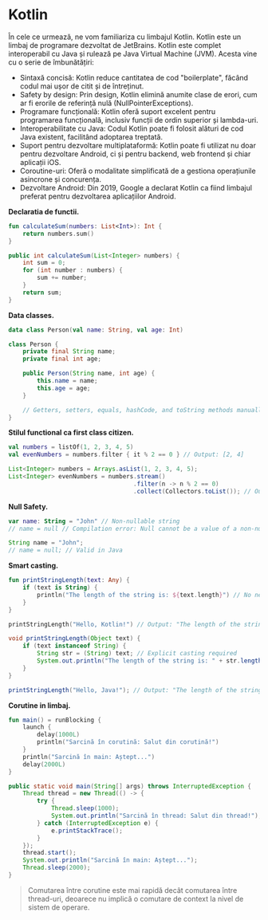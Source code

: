 # Kotlin

În cele ce urmează, ne vom familiariza cu limbajul Kotlin. Kotlin este un
limbaj de programare dezvoltat de JetBrains. Kotlin este complet interoperabil
cu Java și rulează pe Java Virtual Machine (JVM). Acesta vine cu o serie de
îmbunătățiri:

* Sintaxă concisă: Kotlin reduce cantitatea de cod "boilerplate", făcând codul mai ușor de citit și de întreținut.
* Safety by design: Prin design, Kotlin elimină anumite clase de erori, cum ar fi erorile de referință nulă (NullPointerExceptions).
* Programare funcțională: Kotlin oferă suport excelent pentru programarea funcțională, inclusiv funcții de ordin superior și lambda-uri.
* Interoperabilitate cu Java: Codul Kotlin poate fi folosit alături de cod Java existent, facilitând adoptarea treptată.
* Suport pentru dezvoltare multiplataformă: Kotlin poate fi utilizat nu doar pentru dezvoltare Android, ci și pentru backend, web frontend și chiar aplicații iOS.
* Coroutine-uri: Oferă o modalitate simplificată de a gestiona operațiunile asincrone și concurența.
* Dezvoltare Android: Din 2019, Google a declarat Kotlin ca fiind limbajul preferat pentru dezvoltarea aplicațiilor Android.


**Declaratia de functii.**

```kotlin
fun calculateSum(numbers: List<Int>): Int {
    return numbers.sum()
}
```

```java
public int calculateSum(List<Integer> numbers) {
    int sum = 0;
    for (int number : numbers) {
        sum += number;
    }
    return sum;
}
```

**Data classes.**

```kotlin
data class Person(val name: String, val age: Int)
```

```java
class Person {
    private final String name;
    private final int age;

    public Person(String name, int age) {
        this.name = name;
        this.age = age;
    }

    // Getters, setters, equals, hashCode, and toString methods manually implemented
}
```

**Stilul functional ca first class citizen.**

```kotlin
val numbers = listOf(1, 2, 3, 4, 5)
val evenNumbers = numbers.filter { it % 2 == 0 } // Output: [2, 4]
```

```java
List<Integer> numbers = Arrays.asList(1, 2, 3, 4, 5);
List<Integer> evenNumbers = numbers.stream()
                                   .filter(n -> n % 2 == 0)
                                   .collect(Collectors.toList()); // Output: [2, 4]
```

**Null Safety.**

```kotlin
var name: String = "John" // Non-nullable string
// name = null // Compilation error: Null cannot be a value of a non-null type String
```

```java
String name = "John";
// name = null; // Valid in Java
```


**Smart casting.**

```kotlin
fun printStringLength(text: Any) {
    if (text is String) {
        println("The length of the string is: ${text.length}") // No need for explicit casting
    }
}

printStringLength("Hello, Kotlin!") // Output: "The length of the string is: 14"
```

```java
void printStringLength(Object text) {
    if (text instanceof String) {
        String str = (String) text; // Explicit casting required
        System.out.println("The length of the string is: " + str.length());
    }
}

printStringLength("Hello, Java!"); // Output: "The length of the string is: 12"
```

**Corutine in limbaj.**
```kotlin
fun main() = runBlocking {
    launch {
        delay(1000L)
        println("Sarcină în corutină: Salut din corutină!")
    }
    println("Sarcină în main: Aștept...")
    delay(2000L)
}
```

```java
public static void main(String[] args) throws InterruptedException {
    Thread thread = new Thread(() -> {
        try {
            Thread.sleep(1000);
            System.out.println("Sarcină în thread: Salut din thread!");
        } catch (InterruptedException e) {
            e.printStackTrace();
        }
    });
    thread.start();
    System.out.println("Sarcină în main: Aștept...");
    Thread.sleep(2000);
}
```

> Comutarea între corutine este mai rapidă decât comutarea între thread-uri, deoarece nu implică o comutare de context la nivel de sistem de operare.

